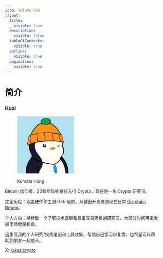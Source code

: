 ```yaml
---
icon: volume-low
layout:
  title:
    visible: true
  description:
    visible: false
  tableOfContents:
    visible: true
  outline:
    visible: true
  pagination:
    visible: true
---
```


# 简介

### Kuzi

<div align="left"><figure><img src=".gitbook/assets/5516.jpg" alt="Pudgy#5516" width="188"><figcaption><p>Kumata Hong</p></figcaption></figure></div>

Bitcoin 信仰者。2019年码农身份入行 Crypto，现在是一名 Crypto 研究员。

加密历程：涵盖硬件矿工到 Defi 理财，从链圈开发者到现在日常 [On-chain Degen](https://x.com/i/grok/share/UM5mJSf4VYlvPMitBJLUpf8Dn)。

个人方向：持续做一个了解技术底层和具备交易思维的研究员，大部分时间用来发掘市场增量机会。



这里写我的个人研究/投资笔记和工具收集，帮助自己学习和复盘，也希望可以帮助到朋友一起成长。

X: [@kuzicrypto](https://x.com/kuzicrypto)

